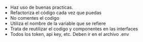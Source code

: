 - Haz uso de buenas practicas.
- Refactoriza el código cada vez que puedas
- No comentes el codigo
- Utiliza el nombre de la variable que se refiere
- Trata de reutilizar el codigo y componentes en las interfaces
- Todos los token, api key, etc. Deben ir en el archivo .env
